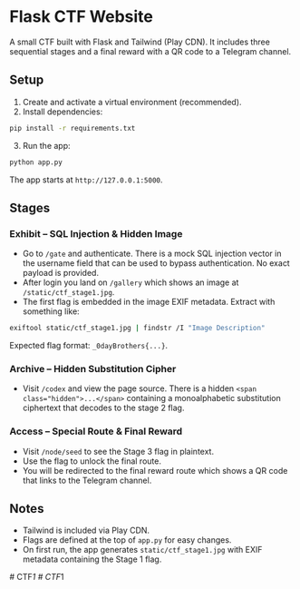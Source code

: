 # Flask CTF Website

A small CTF built with Flask and Tailwind (Play CDN). It includes three sequential stages and a final reward with a QR code to a Telegram channel.

## Setup

1. Create and activate a virtual environment (recommended).
2. Install dependencies:

```bash
pip install -r requirements.txt
```

3. Run the app:

```bash
python app.py
```

The app starts at `http://127.0.0.1:5000`.

## Stages

### Exhibit – SQL Injection & Hidden Image

- Go to `/gate` and authenticate. There is a mock SQL injection vector in the username field that can be used to bypass authentication. No exact payload is provided.
- After login you land on `/gallery` which shows an image at `/static/ctf_stage1.jpg`.
- The first flag is embedded in the image EXIF metadata. Extract with something like:

```bash
exiftool static/ctf_stage1.jpg | findstr /I "Image Description"
```

Expected flag format: `_0dayBrothers{...}`.

### Archive – Hidden Substitution Cipher

- Visit `/codex` and view the page source. There is a hidden `<span class="hidden">...</span>` containing a monoalphabetic substitution ciphertext that decodes to the stage 2 flag.

### Access – Special Route & Final Reward

- Visit `/node/seed` to see the Stage 3 flag in plaintext.
- Use the flag to unlock the final route.
- You will be redirected to the final reward route which shows a QR code that links to the Telegram channel.

## Notes

- Tailwind is included via Play CDN.
- Flags are defined at the top of `app.py` for easy changes.
- On first run, the app generates `static/ctf_stage1.jpg` with EXIF metadata containing the Stage 1 flag.


#   C T F _ 1  
 #   C T F _ 1  
 